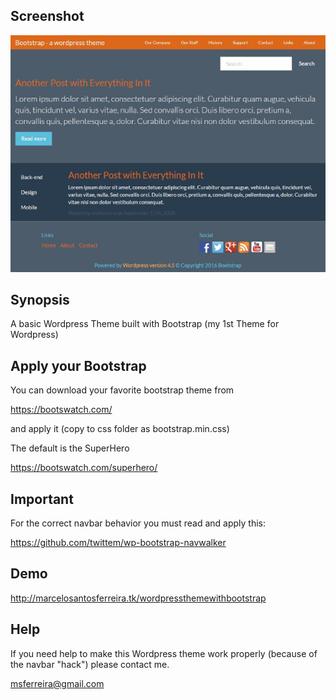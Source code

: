 ## Screenshot
![alt text](screenshot.jpg "Bootstrap Theme For Wordpress")

## Synopsis
A basic Wordpress Theme built with Bootstrap (my 1st Theme for Wordpress)

## Apply your Bootstrap
You can download your favorite bootstrap theme from 

https://bootswatch.com/

and apply it (copy to css folder as bootstrap.min.css)

The default is the SuperHero

https://bootswatch.com/superhero/

## Important

For the correct navbar behavior you must read and apply this:

https://github.com/twittem/wp-bootstrap-navwalker

## Demo
http://marcelosantosferreira.tk/wordpressthemewithbootstrap

## Help
If you need help to make this Wordpress theme work properly (because of the navbar "hack") please contact me.

msferreira@gmail.com
